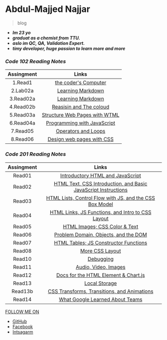 # Abdul-Majjed Najjar 
 
 >blog 
 
- ***Im 23 yo***
-  ***graduat as a chemist from TTU.***
- ***aslo im QC, QA, Validation Expert.***
- ***timy developer, huge  passion to learn more and more***

### *Code *102* Reading Notes*

|     Assingment   |              Links                                   |
|:----------------:|:----------------------------------------------------:|
|   1.Read1        | [the coder's Computer](https://abdulmajjed.github.io/Reading-Notes/code102/Read1)             |
|   2.Lab02a       | [Learning Markdown](https://abdulmajjed.github.io/Reading-Notes/code102/lab02a)               |
|   3.Read02a      | [Learning Markdown](https://abdulmajjed.github.io/Reading-Notes/code102/read02a)              |
|   4.Read02b      | [Reasisin and The coloud](https://abdulmajjed.github.io/Reading-Notes/code102/read02b)        |
|   5.Read03a      | [Structure Web Pages with WTML](https://abdulmajjed.github.io/Reading-Notes/code102/read03a)  |
|   6.Read04a      | [Programming with JavaScript](https://abdulmajjed.github.io/Reading-Notes/code102/read04a)    |
|   7.Read05       | [Operators and Loops](https://abdulmajjed.github.io/Reading-Notes/code102/read05)             |
|   8.Read06       | [Design web pages with CSS](https://abdulmajjed.github.io/Reading-Notes/code102/read06)       |

### *Code *201* Reading Notes* 

|   Assingment     |              Links                                                                                                           |
|:----------------:|:----------------------------------------------------------------------------------------------------------------------------:|
|     Read01       |[Introductory HTML and JavaScript](https://abdulmajjed.github.io/Reading-Notes/code201/read01)                                |
|     Read02       |[HTML Text, CSS Introduction, and Basic JavaScript Instructions](https://abdulmajjed.github.io/Reading-Notes/code201/read02)  |
|     Read03       |[HTML Lists, Control Flow with JS, and the CSS Box Model](https://abdulmajjed.github.io/Reading-Notes/code201/read03)         |
|     Read04       |[HTML Links, JS Functions, and Intro to CSS Layout](https://abdulmajjed.github.io/Reading-Notes/code201/read04)               |
|     Read05       |[HTML Images; CSS Color & Text](https://abdulmajjed.github.io/Reading-Notes/code201/read05)                                   |
|     Read06       |[Problem Domain, Objects, and the DOM](https://abdulmajjed.github.io/Reading-Notes/code201/read06)                            |
|     Read07       |[HTML Tables; JS Constructor Functions](https://abdulmajjed.github.io/Reading-Notes/code201/read07)                           |
|     Read08       |[More CSS Layout](https://abdulmajjed.github.io/Reading-Notes/code201/read08)                                                 |
|     Read10       |[Debugging](https://abdulmajjed.github.io/Reading-Notes/code201/read10)                                                       |
|     Read11       |[Audio, Video, Images](https://abdulmajjed.github.io/Reading-Notes/code201/read11)                                            |
|     Read12       |[Docs for the HTML <canvas> Element & Chart.js](https://abdulmajjed.github.io/Reading-Notes/code201/read12)                   |
|     Read13       |[Local Storage](https://abdulmajjed.github.io/Reading-Notes/code201/read13)                                                   | 
|     Read13b      |[CSS Transforms, Transitions, and Animations](https://abdulmajjed.github.io/Reading-Notes/code201/read13b)                    |
|     Read14       |[What Google Learned About Teams](https://abdulmajjed.github.io/Reading-Notes/code201/read14)                                 |



 


  [FOLLOW ME ON](https://github.com/abdulmajjed/Reading-Notes)
 
- [GitHub](https://github.com/abdulmajjed)
- [Facebook](https://www.facebook.com/majjed10)
- [Intsagarm](https://www.instagram.com/abdulmajjed_/?fbclid=IwAR0iYuMTYAAh4irZvk7A1CeRxXAmVLsX0IIQLJF_1OmyfT7FJ9_fohajNEs)
